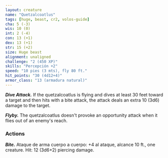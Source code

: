 ```yaml
---
layout: creature
name: "Quetzalcoatlus"
tags: [huge, beast, cr2, volos-guide]
cha: 5 (-3)
wis: 10 (0)
int: 2 (-4)
con: 13 (+1)
dex: 13 (+1)
str: 15 (+2)
size: Huge beast
alignment: unaligned
challenge: "2 (450 XP)"
skills: "Percepción +2"
speed: "10 pies (3 mts), fly 80 ft."
hit_points: "30 (4d12+4)"
armor_class: "13 (armadura natural)"
---
```


***Dive Attack.*** If the quetzalcoatlus is flying and dives at least 30 feet toward a target and then hits with a bite attack, the attack deals an extra 10 (3d6) damage to the target.

***Flyby.*** The quetzalcoatlus doesn't provoke an opportunity attack when it flies out of an enemy's reach.

### Actions

***Bite.*** Ataque de arma cuerpo a cuerpo: +4 al ataque, alcance 10 ft., one creature. Hit: 12 (3d6+2) piercing damage.